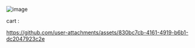 ![image](https://github.com/user-attachments/assets/6d63a968-7bf7-4785-be79-4c61fa76fbda)


cart :



https://github.com/user-attachments/assets/830bc7cb-4161-4919-b6b1-dc2047923c2e
